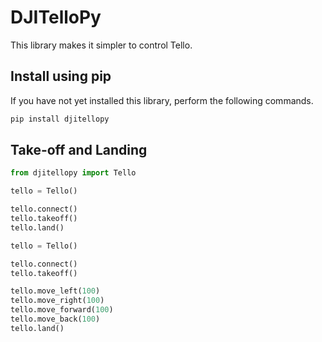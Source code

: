 # DJITelloPy
This library makes it simpler to control Tello.
## Install using pip
If you have not yet installed this library, perform the following commands.

```bash
pip install djitellopy
```
## Take-off and Landing

```python
from djitellopy import Tello

tello = Tello()

tello.connect()
tello.takeoff()
tello.land()
```

```python
tello = Tello()

tello.connect()
tello.takeoff()

tello.move_left(100)
tello.move_right(100)
tello.move_forward(100)
tello.move_back(100)
tello.land()

```
